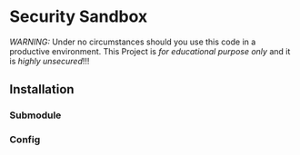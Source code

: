 # Security Sandbox

*WARNING:* Under no circumstances should you use this code in a productive environment. This Project is *for educational purpose only* and it is *highly unsecured*!!!

## Installation

### Submodule

### Config

